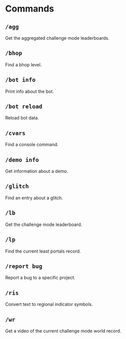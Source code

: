 # Commands

## `/agg`

Get the aggregated challenge mode leaderboards.

## `/bhop`

Find a bhop level.

## `/bot info`

Print info about the bot.

## `/bot reload`

Reload bot data.

## `/cvars`

Find a console command.

## `/demo info`

Get information about a demo.

## `/glitch`

Find an entry about a glitch.

## `/lb`

Get the challenge mode leaderboard.

## `/lp`

Find the current least portals record.

## `/report bug`

Report a bug to a specific project.

## `/ris`

Convert text to regional indicator symbols.

## `/wr`

Get a video of the current challenge mode world record.
